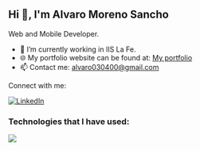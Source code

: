 ## Hi 👋, I'm Alvaro Moreno Sancho

Web and Mobile Developer.

- 🌱 I’m currently working in IIS La Fe.
- 🌐 My portfolio website can be found at: [My portfolio]()
- 📫 Contact me: alvaro030400@gmail.com



Connect with me: 
 
 [![LinkedIn](https://img.shields.io/badge/LinkedIn-blue?style=for-the-badge&logo=linkedin)](www.linkedin.com/in/alvaromoreno2000)

### Technologies that I have used:
<p align="left">
  <a href="https://skillicons.dev">
    <img src="https://skillicons.dev/icons?i=git,angular,python,html,css,java,vscode,bootstrap,javascript,flutter,dart,flutter,nodejs,gitlab,aws&perline=9" />
  </a>
</p>


